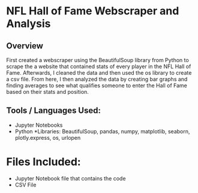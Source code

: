 # NFL Hall of Fame Webscraper and Analysis

## Overview
First created a webscraper using the BeautifulSoup library from Python to scrape the a website that contained stats of every player in the NFL Hall of Fame. Afterwards, I cleaned the data and then used the os library to create a csv file. From here, I then analyzed the data by creating bar graphs and finding averages to see what qualifies someone to enter the Hall of Fame based on their stats and position. 

## Tools / Languages Used:
* Jupyter Notebooks
* Python
  *Libraries: BeautifulSoup, pandas, numpy, matplotlib, seaborn, plotly.express, os, urlopen
  
# Files Included:
* Jupyter Notebook file that contains the code
* CSV File
